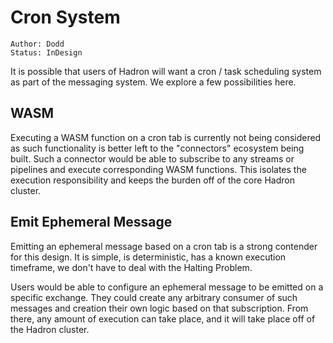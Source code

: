 # Cron System
```
Author: Dodd
Status: InDesign
```

It is possible that users of Hadron will want a cron / task scheduling system as part of the messaging system. We explore a few possibilities here.

## WASM
Executing a WASM function on a cron tab is currently not being considered as such functionality is better left to the "connectors" ecosystem being built. Such a connector would be able to subscribe to any streams or pipelines and execute corresponding WASM functions. This isolates the execution responsibility and keeps the burden off of the core Hadron cluster.

## Emit Ephemeral Message
Emitting an ephemeral message based on a cron tab is a strong contender for this design. It is simple, is deterministic, has a known execution timeframe, we don't have to deal with the Halting Problem.

Users would be able to configure an ephemeral message to be emitted on a specific exchange. They could create any arbitrary consumer of such messages and creation their own logic based on that subscription. From there, any amount of execution can take place, and it will take place off of the Hadron cluster.
